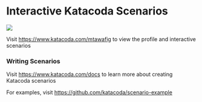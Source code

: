 # Interactive Katacoda Scenarios

[![](http://shields.katacoda.com/katacoda/mtawafig/count.svg)](https://www.katacoda.com/mtawafig "Get your profile on Katacoda.com")

Visit https://www.katacoda.com/mtawafig to view the profile and interactive scenarios

### Writing Scenarios
Visit https://www.katacoda.com/docs to learn more about creating Katacoda scenarios

For examples, visit https://github.com/katacoda/scenario-example
